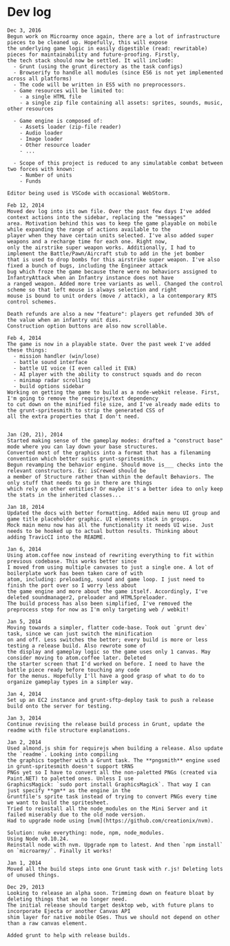 # Dev log

    Dec 3, 2016
    Begun work on Microarmy once again, there are a lot of infrastructure pieces to be cleaned up. Hopefully, this will expose 
    the underlying game logic in easily digestible (read: rewritable) pieces for maintainability and future-proofing. Firstly, 
    the tech stack should now be settled. It will include:
      - Grunt (using the grunt directory as the task configs)
      - Browserify to handle all modules (since ES6 is not yet implemented across all platforms)
      - The code will be written in ES5 with no preprocessors.
      - Game resources will be limited to:
        - a single HTML file
        - a single zip file containing all assets: sprites, sounds, music, other resources

      - Game engine is composed of:
        - Assets loader (zip-file reader)
        - Audio loader
        - Image loader
        - Other resource loader
        - ...

      - Scope of this project is reduced to any simulatable combat between two forces with known:
        - Number of units
        - Funds

    Editor being used is VSCode with occasional WebStorm.

    Feb 12, 2014
    Moved dev log into its own file. Over the past few days I've added context actions into the sidebar, replacing the "messages"
    area. Motivation behind this was to keep the game playable on mobile while expanding the range of actions available to the
    player when they have certain units selected. I've also added super weapons and a recharge time for each one. Right now,
    only the airstrike super weapon works. Additionally, I had to implement the Battle/Pawn/Aircraft stub to add in the jet bomber
    that is used to drop bombs for this airstrike super weapon. I've also fixed a bunch of bugs, including the Engineer attack
    bug which froze the game because there were no behaviors assigned to InfantryAttack when an Infantry instance does not have
    a ranged weapon. Added more tree variants as well. Changed the control scheme so that left mouse is always selection and right
    mouse is bound to unit orders (move / attack), a la contemporary RTS control schemes.
    
    Death refunds are also a new "feature": players get refunded 30% of the value when an infantry unit dies.
    Construction option buttons are also now scrollable.

    Feb 4, 2014
    The game is now in a playable state. Over the past week I've added these things:
      - mission handler (win/lose)
      - battle sound interface
      - battle UI voice (I even called it EVA)
      - AI player with the ability to construct squads and do recon
      - minimap radar scrolling
      - build options sidebar
    Working on getting the game to build as a node-webkit release. First, I'm going to remove the requirejs/text dependency
    to cut down on the minified file size, and I've already made edits to the grunt-spritesmith to strip the generated CSS of
    all the extra properties that I don't need.
    

    Jan (20, 21), 2014
    Started making sense of the gameplay modes: drafted a "construct base" mode where you can lay down your base structures.
    Converted most of the graphics into a format that has a filenaming convention which better suits grunt-spritesmith.
    Begun revamping the behavior engine. Should move is___ checks into the relevant constructors. Ex: isCrewed should be
    a member of Structure rather than within the default Behaviors. The only stuff that needs to go in there are things
    which rely on other entities? Or maybe it's a better idea to only keep the stats in the inherited classes...

    Jan 18, 2014
    Updated the docs with better formatting. Added main menu UI group and game title placeholder graphic. UI elements stack in groups.
    Mock main menu now has all the functionality it needs UI wise. Just needs to be hooked up to actual button results. Thinking about
    adding TravicCI into the README.

    Jan 6, 2014
    Using atom.coffee now instead of rewriting everything to fit within previous codebase. This works better since
    I moved from using multiple canvases to just a single one. A lot of boilerplate work has been taken care of with
    atom, including: preloading, sound and game loop. I just need to finish the port over so I worry less about
    the game engine and more about the game itself. Accordingly, I've deleted soundmanager2, preloader and HTML5preloader.
    The build process has also been simplified, I've removed the preprocess step for now as I'm only targeting web / webkit!

    Jan 5, 2014
    Moving towards a simpler, flatter code-base. Took out `grunt dev` task, since we can just switch the minification
    on and off. Less switches the better; every build is more or less testing a release build. Also rewrote some of
    the display and gameplay logic so the game uses only 1 canvas. May consider moving to atom.coffee later. Deleted
    the starter screen that I'd worked on before. I need to have the battle piece ready before touching any code
    for the menus. Hopefully I'll have a good grasp of what to do to organize gameplay types in a simpler way.

    Jan 4, 2014
    Set up an EC2 instance and grunt-sftp-deploy task to push a release build onto the server for testing.

    Jan 3, 2014
    Continue revising the release build process in Grunt, update the readme with file structure explanations.

    Jan 2, 2014
    Used almond.js shim for requirejs when building a release. Also update the `readme`. Looking into compiling
    the graphics together with a Grunt task. The **pngsmith** engine used in grunt-spritesmith doesn't support tRNS
    PNGs yet so I have to convert all the non-paletted PNGs (created via Paint.NET) to paletted ones. Unless I use
    GraphicsMagick: `sudo port install GraphicsMagick`. That way I can just specify **gm** as the engine in the
    Gruntfile's sprite task instead of trying to convert PNGs every time we want to build the spritesheet.
    Tried to reinstall all the node_modules on the Mini Server and it failed miserably due to the old node version.
    Had to upgrade node using [nvm](https://github.com/creationix/nvm).
    
    Solution: nuke everything: node, npm, node_modules.
    Using Node v0.10.24.
    Reinstall node with nvm. Upgrade npm to latest. And then `npm install` on `microarmy/`. Finally it works!

    Jan 1, 2014
    Moved all the build steps into one Grunt task with r.js! Deleting lots of unused things.

    Dec 29, 2013
    Looking to release an alpha soon. Trimming down on feature bloat by deleting things that we no longer need.
    The initial release should target desktop web, with future plans to incorporate Ejecta or another Canvas API
    shim layer for native mobile OSes. Thus we should not depend on other than a raw canvas element.
    
    Added grunt to help with release builds.
